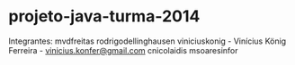 # projeto-java-turma-2014
Integrantes:
mvdfreitas
rodrigodellinghausen
viniciuskonig - Vinícius König Ferreira - vinicius.konfer@gmail.com
cnicolaidis
msoaresinfor
